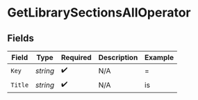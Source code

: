 # GetLibrarySectionsAllOperator


## Fields

| Field              | Type               | Required           | Description        | Example            |
| ------------------ | ------------------ | ------------------ | ------------------ | ------------------ |
| `Key`              | *string*           | :heavy_check_mark: | N/A                | =                  |
| `Title`            | *string*           | :heavy_check_mark: | N/A                | is                 |
